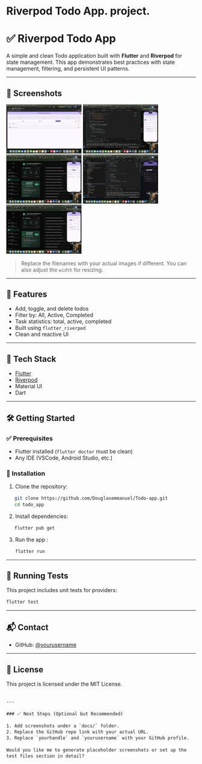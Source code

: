 # Riverpod Todo App.  project.

# ✅ Riverpod Todo App

A simple and clean Todo application built with **Flutter** and **Riverpod** for state management. This app demonstrates best practices with state management, filtering, and persistent UI patterns.

---

## 📸 Screenshots

<img src="assets/images/Screenshot.png" alt="Main Screen" width="200"/>
<img src="assets/images/All.png" alt="All Todos" width="200"/>
<img src="assets/images/completed.png" alt="Completed Todos" width="200"/>
<img src="assets/images/darkmode.png" alt="Dark Mode" width="200"/>
<img src="https://raw.githubusercontent.com/Douglasemmanuel/Todo-app/main/assets/images/active.png" alt="Active Todos" width="200"/>

> Replace the filenames with your actual images if different. You can also adjust the `width` for resizing.

---

## 🚀 Features

- Add, toggle, and delete todos
- Filter by: All, Active, Completed
- Task statistics: total, active, completed
- Built using `flutter_riverpod`
- Clean and reactive UI

---

## 🧠 Tech Stack

- [Flutter](https://flutter.dev)
- [Riverpod](https://riverpod.dev)
- Material UI
- Dart

---



## 🛠️ Getting Started

### ✅ Prerequisites

- Flutter installed (`flutter doctor` must be clean)
- Any IDE (VSCode, Android Studio, etc.)

### 🔧 Installation

1. Clone the repository:
  
```bash
   git clone https://github.com/Douglasemmanuel/Todo-app.git
   cd todo_app
````

2. Install dependencies:

```bash
   flutter pub get
```

3. Run the app :

   ```bash
   flutter run
   ```

---

## 🧪 Running Tests

This project includes unit tests for providers:

```bash
flutter test
```

---

## 📬 Contact


* GitHub: [@yourusername](https://github.com/Douglasemmanuel?tab)

---

## 📝 License

This project is licensed under the MIT License.

```

---

### ✅ Next Steps (Optional but Recommended)

1. Add screenshots under a `docs/` folder.
2. Replace the GitHub repo link with your actual URL.
3. Replace `yourhandle` and `yourusername` with your GitHub profile.

Would you like me to generate placeholder screenshots or set up the test files section in detail?
```
